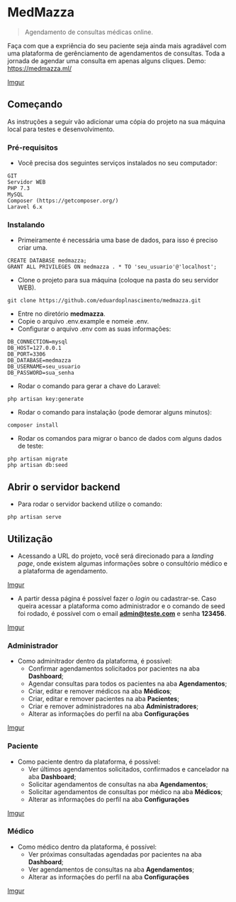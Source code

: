 # MedMazza
> Agendamento de consultas médicas online.

Faça com que a expriência do seu paciente seja ainda mais agradável com uma plataforma de gerênciamento de agendamentos de consultas. Toda a jornada de agendar uma consulta em apenas alguns cliques. Demo: https://medmazza.ml/

[Imgur](https://i.imgur.com/KbHcORs.png)

## Começando

As instruções a seguir vão adicionar uma cópia do projeto na sua máquina local para testes e desenvolvimento.

### Pré-requisitos

- Você precisa dos seguintes serviços instalados no seu computador:

```
GIT
Servidor WEB
PHP 7.3
MySQL
Composer (https://getcomposer.org/)
Laravel 6.x
```

### Instalando

- Primeiramente é necessária uma base de dados, para isso é preciso criar uma.

```
CREATE DATABASE medmazza;
GRANT ALL PRIVILEGES ON medmazza . * TO 'seu_usuario'@'localhost';
```

- Clone o projeto para sua máquina (coloque na pasta do seu servidor WEB).

```
git clone https://github.com/eduardoplnascimento/medmazza.git
```

- Entre no diretório **medmazza**.
- Copie o arquivo .env.example e nomeie .env.
- Configurar o arquivo .env com as suas informações:

```
DB_CONNECTION=mysql
DB_HOST=127.0.0.1
DB_PORT=3306
DB_DATABASE=medmazza
DB_USERNAME=seu_usuario
DB_PASSWORD=sua_senha
```

- Rodar o comando para gerar a chave do Laravel:

```
php artisan key:generate
```

- Rodar o comando para instalação (pode demorar alguns minutos):

```
composer install
```

- Rodar os comandos para migrar o banco de dados com alguns dados de teste:

```
php artisan migrate
php artisan db:seed
```

## Abrir o servidor backend

- Para rodar o servidor backend utilize o comando:

```
php artisan serve
```

## Utilização

- Acessando a URL do projeto, você será direcionado para a *landing page*, onde existem algumas informações sobre o consultório médico e a plataforma de agendamento.

[Imgur](https://i.imgur.com/H1RqkLv.png)

- A partir dessa página é possível fazer o *login* ou cadastrar-se. Caso queira acessar a plataforma como administrador e o comando de seed foi rodado, é possível com o email **admin@teste.com** e senha **123456**.

[Imgur](https://i.imgur.com/ltjjyaC.png)

### Administrador

- Como adminitrador dentro da plataforma, é possível:
    - Confirmar agendamentos solicitados por pacientes na aba **Dashboard**;
    - Agendar consultas para todos os pacientes na aba **Agendamentos**;
    - Criar, editar e remover médicos na aba **Médicos**;
    - Criar, editar e remover pacientes na aba **Pacientes**;
    - Criar e remover administradores na aba **Administradores**;
    - Alterar as informações do perfil na aba **Configurações**

[Imgur](https://i.imgur.com/XYu78CF.png)

### Paciente

- Como paciente dentro da plataforma, é possível:
    - Ver últimos agendamentos solicitados, confirmados e cancelador na aba **Dashboard**;
    - Solicitar agendamentos de consultas na aba **Agendamentos**;
    - Solicitar agendamentos de consultas por médico na aba **Médicos**;
    - Alterar as informações do perfil na aba **Configurações**

[Imgur](https://i.imgur.com/azEluok.png)

### Médico

- Como médico dentro da plataforma, é possível:
    - Ver próximas consultadas agendadas por pacientes na aba **Dashboard**;
    - Ver agendamentos de consultas na aba **Agendamentos**;
    - Alterar as informações do perfil na aba **Configurações**

[Imgur](https://i.imgur.com/mjQ7ihm.png)
